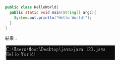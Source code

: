 ```java
public class HelloWorld{
  public static void main(String[] argc){
    System.out.println("Hello World!");
  }
}
```
結果：

![Image text](https://github.com/Xkgw/Java/blob/main/img-storage/java_1.jpg)
